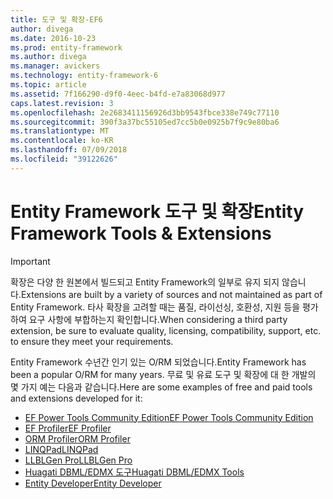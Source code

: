 ```yaml
---
title: 도구 및 확장-EF6
author: divega
ms.date: 2016-10-23
ms.prod: entity-framework
ms.author: divega
ms.manager: avickers
ms.technology: entity-framework-6
ms.topic: article
ms.assetid: 7f166290-d9f0-4eec-b4fd-e7a83068d977
caps.latest.revision: 3
ms.openlocfilehash: 2e2683411156926d3bb9543fbce338e749c77110
ms.sourcegitcommit: 390f3a37bc55105ed7cc5b0e0925b7f9c9e80ba6
ms.translationtype: MT
ms.contentlocale: ko-KR
ms.lasthandoff: 07/09/2018
ms.locfileid: "39122626"
---
```

# <a name="entity-framework-tools--extensions"></a><span data-ttu-id="a633f-102">Entity Framework 도구 및 확장</span><span class="sxs-lookup"><span data-stu-id="a633f-102">Entity Framework Tools & Extensions</span></span>
> [!IMPORTANT]  
> <span data-ttu-id="a633f-103">확장은 다양 한 원본에서 빌드되고 Entity Framework의 일부로 유지 되지 않습니다.</span><span class="sxs-lookup"><span data-stu-id="a633f-103">Extensions are built by a variety of sources and not maintained as part of Entity Framework.</span></span> <span data-ttu-id="a633f-104">타사 확장을 고려할 때는 품질, 라이선싱, 호환성, 지원 등을 평가하여 요구 사항에 부합하는지 확인합니다.</span><span class="sxs-lookup"><span data-stu-id="a633f-104">When considering a third party extension, be sure to evaluate quality, licensing, compatibility, support, etc. to ensure they meet your requirements.</span></span>

<span data-ttu-id="a633f-105">Entity Framework 수년간 인기 있는 O/RM 되었습니다.</span><span class="sxs-lookup"><span data-stu-id="a633f-105">Entity Framework has been a popular O/RM for many years.</span></span> <span data-ttu-id="a633f-106">무료 및 유료 도구 및 확장에 대 한 개발의 몇 가지 예는 다음과 같습니다.</span><span class="sxs-lookup"><span data-stu-id="a633f-106">Here are some examples of free and paid tools and extensions developed for it:</span></span>    

- [<span data-ttu-id="a633f-107">EF Power Tools Community Edition</span><span class="sxs-lookup"><span data-stu-id="a633f-107">EF Power Tools Community Edition</span></span>](https://marketplace.visualstudio.com/items?itemName=ErikEJ.EntityFramework6PowerToolsCommunityEdition)
- [<span data-ttu-id="a633f-108">EF Profiler</span><span class="sxs-lookup"><span data-stu-id="a633f-108">EF Profiler</span></span>](https://efprof.com)  
- [<span data-ttu-id="a633f-109">ORM Profiler</span><span class="sxs-lookup"><span data-stu-id="a633f-109">ORM Profiler</span></span>](https://www.ormprofiler.com)  
- [<span data-ttu-id="a633f-110">LINQPad</span><span class="sxs-lookup"><span data-stu-id="a633f-110">LINQPad</span></span>](https://www.linqpad.net)  
- [<span data-ttu-id="a633f-111">LLBLGen Pro</span><span class="sxs-lookup"><span data-stu-id="a633f-111">LLBLGen Pro</span></span>](https://www.llblgen.com)  
- [<span data-ttu-id="a633f-112">Huagati DBML/EDMX 도구</span><span class="sxs-lookup"><span data-stu-id="a633f-112">Huagati DBML/EDMX Tools</span></span>](https://www.huagati.com/dbmltools)  
- [<span data-ttu-id="a633f-113">Entity Developer</span><span class="sxs-lookup"><span data-stu-id="a633f-113">Entity Developer</span></span>](https://www.devart.com/entitydeveloper)  
